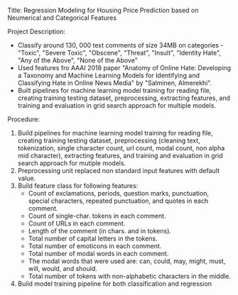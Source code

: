 Title: Regression Modeling for Housing Price Prediction based on Neumerical and Categorical Features

Project Description:

- Classify around 130, 000 text comments of size 34MB on categories - "Toxic", "Severe Toxic", "Obscene", "Threat", "Insult", "Identity Hate", "Any of the Above", "None of the Above"
- Used features fro AAAI 2018 paper "Anatomy of Online Hate: Developing a Taxonomy and Machine Learning Models for Identifying and Classifying Hate in Online News Media" by "Salminen, Almerekhi". 
- Built pipelines for machine learning model training for reading file, creating training testing dataset, preprocessing, extracting features, and training and evaluation in grid search approach for multiple models.

Procedure:

1. Build pipelines for machine learning model training for reading file, creating training testing dataset, preprocessing 
   (cleaning text, tokenization, single character count, url count, modal count, non alpha mid character), 
   extracting features, and training and evaluation in grid search approach for mutiple models.
2. Preprocessing unit replaced non standard input features with default value.
3. Build feature class for following features: 
    - Count of exclamations, periods, question marks, punctuation, special characters, repeated punctuation, and quotes 
      in each comment.
    - Count of single-char. tokens in each comment.
    - Count of URLs in each comment.
    - Length of the comment (in chars. and in tokens).
    - Total number of capital letters in the tokens.
    - Total number of emoticons in each comment.
    - Total number of modal words in each comment.
    - The modal words that were used are: can, could, may, might, must, will, would, and should.
    - Total number of tokens with non-alphabetic characters in the middle.
4. Build model training pipeline for both classification and regression
